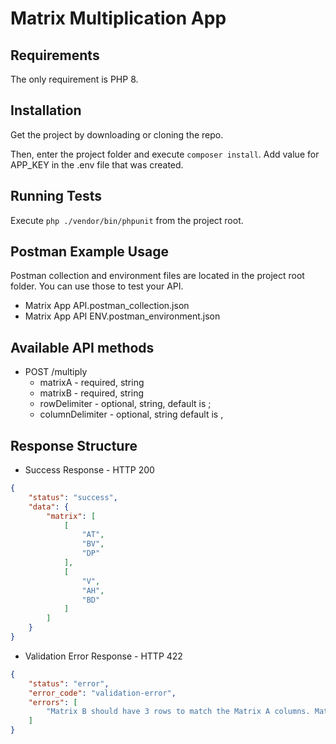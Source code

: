 # Matrix Multiplication App

## Requirements

The only requirement is PHP 8.

## Installation

Get the project by downloading or cloning the repo.

Then, enter the project folder and execute `composer install`.  Add value for APP_KEY in the .env file that was created.

## Running Tests

Execute `php ./vendor/bin/phpunit` from the project root.

## Postman Example Usage

Postman collection and environment files are located in the project root folder. You can use those to test your API.

- Matrix App API.postman_collection.json
- Matrix App API ENV.postman_environment.json

## Available API methods

- POST /multiply
  - matrixA - required, string
  - matrixB - required, string
  - rowDelimiter - optional, string, default is ;
  - columnDelimiter - optional, string default is ,
    
## Response Structure
- Success Response - HTTP 200
```json
{
    "status": "success",
    "data": {
        "matrix": [
            [
                "AT",
                "BV",
                "DP"
            ],
            [
                "V",
                "AH",
                "BD"
            ]
        ]
    }
}
```

- Validation Error Response - HTTP 422
```json
{
    "status": "error",
    "error_code": "validation-error",
    "errors": [
        "Matrix B should have 3 rows to match the Matrix A columns. Matrix B contains 2 rows."
    ]
}
```
